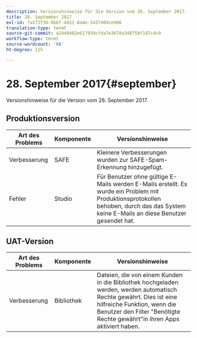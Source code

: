 ```yaml
---
description: Versionshinweise für die Version vom 28. September 2017.
title: 28. September 2017
exl-id: fa572f36-0b6f-4451-8a4e-1437469ce906
translation-type: tm+mt
source-git-commit: a2449482e617939cfda7e367da34875bf187c4c9
workflow-type: tm+mt
source-wordcount: '98'
ht-degree: 11%

---
```


# 28. September 2017{#september}

Versionshinweise für die Version vom 28. September 2017.

## Produktionsversion

| **Art des Problems** | **Komponente** | **Versionshinweise** |
|---|---|---|
| Verbesserung | SAFE | Kleinere Verbesserungen wurden zur SAFE-Spam-Erkennung hinzugefügt. |
| Fehler | Studio | Für Benutzer ohne gültige E-Mails werden E-Mails erstellt. Es wurde ein Problem mit Produktionsprotokollen behoben, durch das das System keine E-Mails an diese Benutzer gesendet hat. |

## UAT-Version

| **Art des Problems** | **Komponente** | **Versionshinweise** |
|---|---|---|
| Verbesserung | Bibliothek | Dateien, die von einem Kunden in die Bibliothek hochgeladen werden, werden automatisch Rechte gewährt. Dies ist eine hilfreiche Funktion, wenn die Benutzer den Filter &quot;Benötigte Rechte gewährt&quot;in ihren Apps aktiviert haben. |
